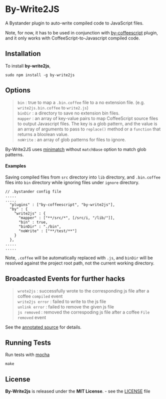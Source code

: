 By-Write2JS
===========

A Bystander plugin to auto-write compiled code to JavaScript files.

Note, for now, it has to be used in conjunction with [by-coffeescript](http://tomoio.github.com/by-coffeescript/) plugin, and it only works with CoffeeScript-to-Javascript compiled code.

Installation
------------

To install **by-write2js**,

    sudo npm install -g by-write2js

Options
-------

> `bin` : true to map a `.bin.coffee` file to a no extension file. (e.g. `write2js.bin.coffee` to `write2.js`)  
> `binDir` : a directory to save  no extension bin files.  
> `mapper` : an array of key-value pairs to map CoffeeScript source files to output Javascript files. The key is a glob pattern, and the value is an array of arguments to pass to `replace()` method or a `function` that returns a bloolean value.  
> `noWrite` : an array of glob patterns for files to ignore.

By-Write2JS uses [minimatch](https://github.com/isaacs/minimatch) without `matchBase` option to match glob patterns.  

#### Examples

Saving compiled files from `src` directory into `lib` directory, and `.bin.coffee` files into `bin` directory while ignoring files under `ignore` directory.

    // .bystander config file
	.....
	.....
      "plugins" : ["by-coffeescript", "by-write2js"],
      "by" : {
        "write2js" : {
          "mapper" : ["**/src/*", [/src/i, "/lib/"]],
          "bin" : true,
          "binDir" : "./bin",
          "noWrite" : ["**/test/**"]
        }
      },
    .....
	.....

Note, `.coffee` will be automatically replaced with `.js`, and `binDir` will be resolved against the project root path, not the current working directory.

Broadcasted Events for further hacks
------------------------

> `wrote2js` : successfully wrote to the corresponding js file after a coffee `compiled` event  
> `write2js error` : failed to write to the js file  
> `unlink error` : failed to remove the given js file  
> `js removed` : removed the correspoding js file after a coffee `File removed` event  

See the [annotated source](docs/by-write2js.html) for details.

Running Tests
-------------

Run tests with [mocha](http://mochajs.org/)

    make
	
License
-------
**By-Write2js** is released under the **MIT License**. - see the [LICENSE](https://raw.github.com/tomoio/by-write2js/master/LICENSE) file

